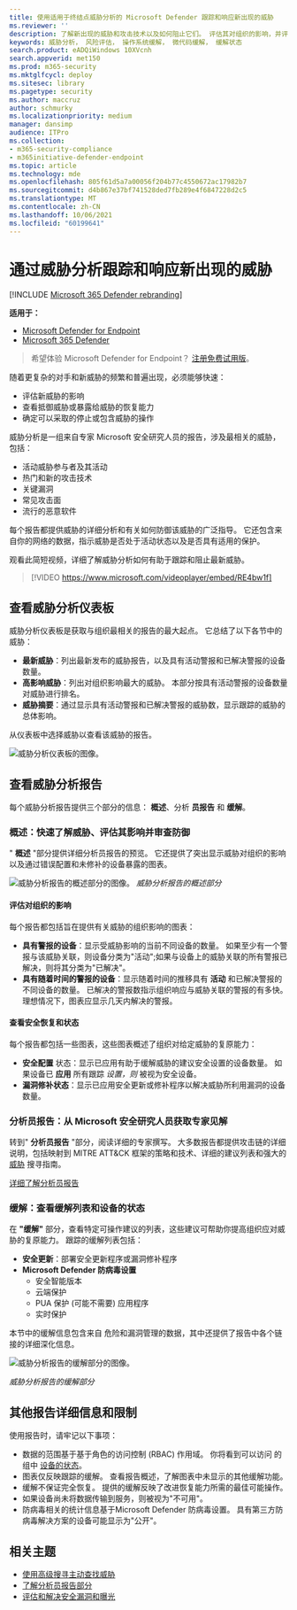 ```yaml
---
title: 使用适用于终结点威胁分析的 Microsoft Defender 跟踪和响应新出现的威胁
ms.reviewer: ''
description: 了解新出现的威胁和攻击技术以及如何阻止它们。 评估其对组织的影响，并评估组织的恢复能力。
keywords: 威胁分析， 风险评估， 操作系统缓解， 微代码缓解， 缓解状态
search.product: eADQiWindows 10XVcnh
search.appverid: met150
ms.prod: m365-security
ms.mktglfcycl: deploy
ms.sitesec: library
ms.pagetype: security
ms.author: maccruz
author: schmurky
ms.localizationpriority: medium
manager: dansimp
audience: ITPro
ms.collection:
- m365-security-compliance
- m365initiative-defender-endpoint
ms.topic: article
ms.technology: mde
ms.openlocfilehash: 805f61d5a7a00056f204b77c4550672ac17982b7
ms.sourcegitcommit: d4b867e37bf741528ded7fb289e4f6847228d2c5
ms.translationtype: MT
ms.contentlocale: zh-CN
ms.lasthandoff: 10/06/2021
ms.locfileid: "60199641"
---
```

# <a name="track-and-respond-to-emerging-threats-through-threat-analytics"></a>通过威胁分析跟踪和响应新出现的威胁

[!INCLUDE [Microsoft 365 Defender rebranding](../../includes/microsoft-defender.md)]

**适用于：**
- [Microsoft Defender for Endpoint](https://go.microsoft.com/fwlink/?linkid=2154037)
- [Microsoft 365 Defender](https://go.microsoft.com/fwlink/?linkid=2118804)

> 希望体验 Microsoft Defender for Endpoint？ [注册免费试用版](https://signup.microsoft.com/create-account/signup?products=7f379fee-c4f9-4278-b0a1-e4c8c2fcdf7e&ru=https://aka.ms/MDEp2OpenTrial?ocid=docs-wdatp-exposedapis-abovefoldlink)。

随着更复杂的对手和新威胁的频繁和普遍出现，必须能够快速：

- 评估新威胁的影响
- 查看抵御威胁或暴露给威胁的恢复能力
- 确定可以采取的停止或包含威胁的操作

威胁分析是一组来自专家 Microsoft 安全研究人员的报告，涉及最相关的威胁，包括：

- 活动威胁参与者及其活动
- 热门和新的攻击技术
- 关键漏洞
- 常见攻击面
- 流行的恶意软件

每个报告都提供威胁的详细分析和有关如何防御该威胁的广泛指导。 它还包含来自你的网络的数据，指示威胁是否处于活动状态以及是否具有适用的保护。

观看此简短视频，详细了解威胁分析如何有助于跟踪和阻止最新威胁。

> [!VIDEO https://www.microsoft.com/videoplayer/embed/RE4bw1f]

## <a name="view-the-threat-analytics-dashboard"></a>查看威胁分析仪表板

威胁分析仪表板是获取与组织最相关的报告的最大起点。 它总结了以下各节中的威胁：

- **最新威胁**：列出最新发布的威胁报告，以及具有活动警报和已解决警报的设备数量。
- **高影响威胁**：列出对组织影响最大的威胁。 本部分按具有活动警报的设备数量对威胁进行排名。
- **威胁摘要**：通过显示具有活动警报和已解决警报的威胁数，显示跟踪的威胁的总体影响。

从仪表板中选择威胁以查看该威胁的报告。

![威胁分析仪表板的图像。](images/ta_dashboard.png)

## <a name="view-a-threat-analytics-report"></a>查看威胁分析报告

每个威胁分析报告提供三个部分的信息： **概述**、分析 **员报告** 和 **缓解**。

### <a name="overview-quickly-understand-the-threat-assess-its-impact-and-review-defenses"></a>概述：快速了解威胁、评估其影响并审查防御

" **概述** "部分提供详细分析员报告的预览。 它还提供了突出显示威胁对组织的影响以及通过错误配置和未修补的设备暴露的图表。

![威胁分析报告的概述部分的图像。 ](images/ta-overview.png)
_威胁分析报告的概述部分_

#### <a name="assess-the-impact-to-your-organization"></a>评估对组织的影响

每个报告都包括旨在提供有关威胁的组织影响的图表：

- **具有警报的设备**：显示受威胁影响的当前不同设备的数量。 如果至少有一个警报与该威胁关联，则设备分类为"活动";如果与设备上的威胁关联的所有警报已解决，则将其分类为"已解决"。 
- **具有随着时间的警报的设备**：显示随着时间的推移具有 **活动** 和已解决警报的不同设备的数量。 已解决的警报数指示组织响应与威胁关联的警报的有多快。 理想情况下，图表应显示几天内解决的警报。

#### <a name="review-security-resilience-and-posture"></a>查看安全恢复和状态

每个报告都包括一些图表，这些图表概述了组织对给定威胁的复原能力：

- **安全配置** 状态：显示已应用有助于缓解威胁的建议安全设置的设备数量。 如果设备已 **应用** 所有跟踪 _设置，则_ 被视为安全设备。
- **漏洞修补状态**：显示已应用安全更新或修补程序以解决威胁所利用漏洞的设备数量。

### <a name="analyst-report-get-expert-insight-from-microsoft-security-researchers"></a>分析员报告：从 Microsoft 安全研究人员获取专家见解

转到" **分析员报告** "部分，阅读详细的专家撰写。 大多数报告都提供攻击链的详细说明，包括映射到 MITRE ATT&CK 框架的策略和技术、详细的建议列表和强大的 [威胁](advanced-hunting-overview.md) 搜寻指南。

[详细了解分析员报告](threat-analytics-analyst-reports.md)

### <a name="mitigations-review-list-of-mitigations-and-the-status-of-your-devices"></a>缓解：查看缓解列表和设备的状态

在 **"缓解"** 部分，查看特定可操作建议的列表，这些建议可帮助你提高组织应对威胁的复原能力。 跟踪的缓解列表包括：

- **安全更新**：部署安全更新程序或漏洞修补程序
- **Microsoft Defender 防病毒设置**
  - 安全智能版本
  - 云端保护
  - PUA 保护 (可能不需要) 应用程序
  - 实时保护

本节中的缓解信息包含来自 危险和漏洞管理[](next-gen-threat-and-vuln-mgt.md)的数据，其中还提供了报告中各个链接的详细深化信息。

![威胁分析报告的缓解部分的图像。](images/ta-mitigations.png)

_威胁分析报告的缓解部分_

## <a name="additional-report-details-and-limitations"></a>其他报告详细信息和限制

使用报告时，请牢记以下事项：

- 数据的范围基于基于角色的访问控制 (RBAC) 作用域。 你将看到可以访问 的组中 [设备的状态](machine-groups.md)。
- 图表仅反映跟踪的缓解。 查看报告概述，了解图表中未显示的其他缓解功能。
- 缓解不保证完全恢复。 提供的缓解反映了改进恢复能力所需的最佳可能操作。
- 如果设备尚未将数据传输到服务，则被视为"不可用"。
- 防病毒相关的统计信息基于Microsoft Defender 防病毒设置。 具有第三方防病毒解决方案的设备可能显示为"公开"。

## <a name="related-topics"></a>相关主题

- [使用高级搜寻主动查找威胁](advanced-hunting-overview.md)
- [了解分析员报告部分](threat-analytics-analyst-reports.md)
- [评估和解决安全漏洞和曝光](next-gen-threat-and-vuln-mgt.md)
